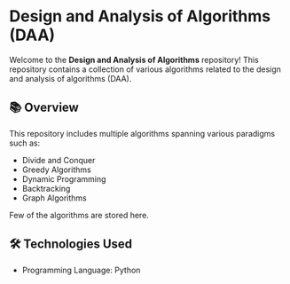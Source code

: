 # Design and Analysis of Algorithms (DAA)

Welcome to the **Design and Analysis of Algorithms** repository! This repository contains a collection of various algorithms related to the design and analysis of algorithms (DAA).

## 📚 Overview

This repository includes multiple algorithms spanning various paradigms such as:

- Divide and Conquer  
- Greedy Algorithms  
- Dynamic Programming  
- Backtracking  
- Graph Algorithms 

Few of the algorithms are stored here.

## 🛠️ Technologies Used

- Programming Language: Python

